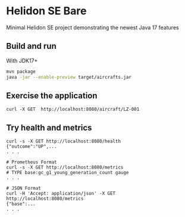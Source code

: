 # Helidon SE Bare

Minimal Helidon SE project demonstrating the newest Java 17 features

## Build and run

With JDK17+
```bash
mvn package
java -jar --enable-preview target/aircrafts.jar 
```

## Exercise the application

```
curl -X GET  http://localhost:8080/aircraft/LZ-001
```

## Try health and metrics

```
curl -s -X GET http://localhost:8080/health
{"outcome":"UP",...
. . .

# Prometheus Format
curl -s -X GET http://localhost:8080/metrics
# TYPE base:gc_g1_young_generation_count gauge
. . .

# JSON Format
curl -H 'Accept: application/json' -X GET http://localhost:8080/metrics
{"base":...
. . .
```